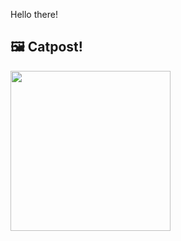 Hello there!



## 🖼️ Catpost!

<sub>
    <img src="https://cdn2.thecatapi.com/images/MTY3MTU4Mw.jpg" height="256">
</sub>

